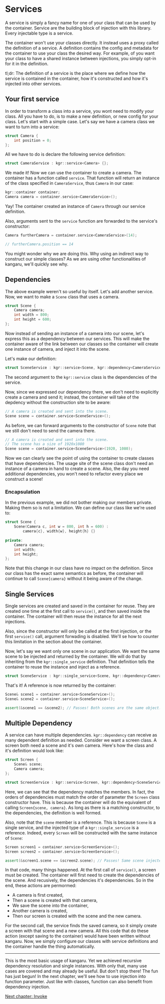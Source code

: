 Services
========

A service is simply a fancy name for one of your class that can be used by the container.
Service are the building block of injection with this library. Every injectable type is a service.

The container won't use your classes directly. It instead uses a proxy called the definition of a service.
A definition contains the config and metadata for the container to use your class the desired way.
For example, of you want your class to have a shared instance between injections, you simply opt-in for it in the definition.

tl;dr:
The definition of a service is the place where we define how the service is contained in the container, how it's constructed and how it's injected into other services.

## Your first service

In order to transform a class into a service, you wont need to modify your class. All you have to do, is to make a new definition, or new config for your class.
Let's start with a simple case. Let's say we have a camera class we want to turn into a service:

```c++
struct Camera {
    int position = 0;
};
```

All we have to do is declare the following service definition:

```c++
struct CameraService : kgr::service<Camera> {};
```

We made it! Now we can use the container to create a camera. The container has a function called `service`.
That function will return an instance of the class specified in `CameraService`, thus `Camera` in our case:

```c++
kgr::container container;
Camera camera = container.service<CameraService>();
```

Yay! The container created an instance of `Camera` through our service definition.

Also, arguments sent to the `service` function are forwarded to the service's constructor:

```c++
Camera furtherCamera = container.service<CameraService>(14);

// furtherCamera.position == 14
```

You might wonder why we are doing this. Why using an indirect way to construct our simple classes?
As we are using other functionalities of kangaru, we'll quickly see why.

## Dependencies

The above example weren't so useful by itself. Let's add another service. Now, we want to make a `Scene` class that uses a camera.

```c++
struct Scene {
    Camera camera;
    int width = 800;
    int height = 600;
};
```

Now instead of sending an instance of a camera into our scene, let's express this as a dependency between our services.
This will make the container aware of the link between our classes so the container will create one instance of camera, and inject it into the scene.

Let's make our definition:

```c++
struct SceneService : kgr::service<Scene, kgr::dependency<CameraService>> {};
```

The second argument to the `kgr::service` class is the dependencies of the service.

Now, since we expressed our dependency there, we don't need to explicitly create a camera and send it;
instead, the container will take of the depdency without the construction site to be aware:

```c++
// A camera is created and sent into the scene.
Scene scene = container.service<SceneService>();
```

As before, we can forward arguments to the constructor of `Scene` note that we still don't need to send the camera there.

```c++
// A camera is created and sent into the scene.
// The scene has a size of 1920x1080
Scene scene = container.service<SceneService>(1920, 1080);
```

Now we can clearly see the point of using the container to create classes that have dependencies.
The usage site of the scene class don't need an instance of a camera in hand to create a scene.
Also, the day you need additional dependencies, you won't need to refactor every place we construct a scene!

### Encapsulation

In the previous example, we did not bother making our members private.
Making them so is not a limitation. We can define our class like we're used to:

```c++
struct Scene {
    Scene(Camera c, int w = 800, int h = 600) :
        camera{c}, width{w}, height{h} {}
    
private:
    Camera camera;
    int width;
    int height;
};
```

Note that this change in our class have no impact on the definition.
Since our class has the exact same semantics as before, the container will continue to call `Scene{camera}` without it being aware of the change.

## Single Services

Single services are created and saved in the container for reuse.
They are created one time at the first call to `service()`, and then saved inside the container.
The container will then reuse the instance for all the next injections.

Also, since the constructor will only be called at the first injection, or the first `service()` call, argument forwading is disabled.
We'll se how to counter this limitation in the section about the container.

Now, let's say we want only one scene in our application. We want the same scene to be injected and returned by the container.
We will do that by inheriting from the `kgr::single_service` definition.
That definition tells the container to reuse the instance and inject as a reference.

```c++
struct SceneService : kgr::single_service<Scene, kgr::dependency<CameraService>> {};
```

That's it! A reference is now returned by the container:

```c++
Scene& scene1 = container.service<SceneService>();
Scene& scene2 = container.service<SceneService>();

assert(&scene1 == &scene2); // Passes! Both scenes are the same object.
```

## Multiple Dependency

A service can have multiple dependencies. `kgr::dependency` can receive as many dependent definition as needed. Consider we want a screen class. A screen both need a scene and it's own camera. Here's how the class and it's definition would look like:

```c++
struct Screen {
    Scene& scene;
    Camera camera;
};

struct ScreenService : kgr::service<Screen, kgr::dependency<SceneService, CameraService>> {};
```
Here, we can see that the dependency matches the members. In fact, the orders of dependencies must match the order of parameter the `Screen` class constructor have. This is because the container will do the equivalent of calling `Screen{scene, camera}`. As long as there is a matching constructor, to the dependencies, the definition is well formed.

Also, note that the `scene` member is a reference. This is because `Scene` is a single service, and the injected type of a `kgr::single_service` is a reference. Indeed, every `Screen` will be constructed with the same instance of `Scene`:

```c++
Screen screen1 = container.service<ScreenService>();
Screen screen2 = container.service<ScreenService>();

assert(&screen1.scene == &screen2.scene); // Passes! Same scene injected into both screens!
```

In that code, many things happened. At the first call of `service()`, a screen must be created.
The container will first need to create the dependencies of the scene. And recusively, the dependencies it's dependencies. So in the end, these actions are permormed:
 - A camera is first created,
 - Then a scene is created with that camera,
 - We save the scene into the container,
 - Another camera is created,
 - Then our screen is created with the scene and the new camera.

For the second call, the service finds the saved camera, so it simply create a screen with that scene and a new camera.
All this code that do these action (except saving to the container) would have been written without kangaru. Now, we simply configure our classes with service definitions and the container handle the thing automatically.

---

This is the most basic usage of kangaru. Yet we achieved recursive dependency resolution and single instances.
With only that, many use cases are covered and may already be useful. But don't stop there! The fun has just begun!
In the next chapter, we'll see how to use injection into function parameter.
Just like with classes, function can also benefit from dependency injection.

[Next chapter: Invoke](section02_invoke.md)
